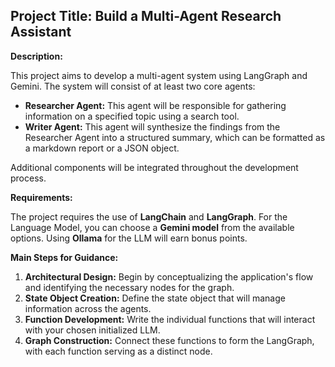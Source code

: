 ## Project Title: Build a Multi-Agent Research Assistant

**Description:**

This project aims to develop a multi-agent system using LangGraph and Gemini. The system will consist of at least two core agents:

* **Researcher Agent:** This agent will be responsible for gathering information on a specified topic using a search tool.
* **Writer Agent:** This agent will synthesize the findings from the Researcher Agent into a structured summary, which can be formatted as a markdown report or a JSON object.

Additional components will be integrated throughout the development process.

**Requirements:**

The project requires the use of **LangChain** and **LangGraph**. For the Language Model, you can choose a **Gemini model** from the available options. Using **Ollama** for the LLM will earn bonus points.

**Main Steps for Guidance:**

1.  **Architectural Design:** Begin by conceptualizing the application's flow and identifying the necessary nodes for the graph.
2.  **State Object Creation:** Define the state object that will manage information across the agents.
3.  **Function Development:** Write the individual functions that will interact with your chosen initialized LLM.
4.  **Graph Construction:** Connect these functions to form the LangGraph, with each function serving as a distinct node.
